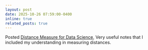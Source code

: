 ```yaml
---
layout: post
date: 2025-10-26 07:59:00-0400
inline: true
related_posts: true
---
```


Posted [Distance Measure for Data Science](assets/_posts/2025-10-28-distance-measure.md), Very useful notes that I included my understanding in measuring distances.

